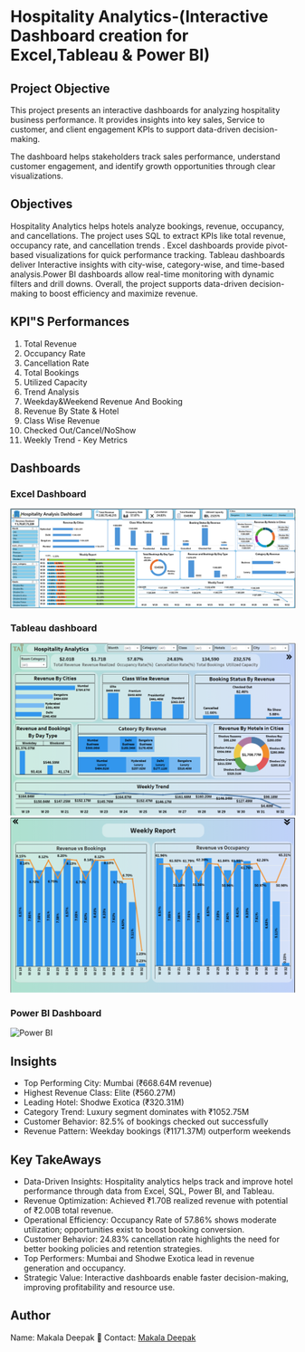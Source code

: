 # Hospitality Analytics-(Interactive Dashboard creation for Excel,Tableau & Power BI)
## Project Objective
This project presents an interactive dashboards for analyzing hospitality business performance.
It provides insights into key sales, Service to customer, and client engagement KPIs to support data-driven decision-making.

The dashboard helps stakeholders track sales performance, understand customer engagement, and identify growth opportunities through clear visualizations.
## Objectives
Hospitality Analytics helps hotels analyze bookings, revenue, occupancy, and cancellations. The project uses SQL to extract KPIs like total revenue, occupancy rate, and cancellation trends . Excel dashboards provide pivot-based visualizations for quick performance tracking. Tableau dashboards deliver Interactive insights with city-wise, category-wise, and time-based analysis.Power BI dashboards allow real-time monitoring with dynamic filters and drill downs. Overall, the project supports data-driven decision-making to boost efficiency and maximize revenue.
## KPI"S Performances
1) Total Revenue             
2) Occupancy Rate
3) Cancellation Rate
4) Total Bookings
5) Utilized Capacity
6) Trend Analysis
7) Weekday&Weekend Revenue And Booking
8) Revenue By State & Hotel
9) Class Wise Revenue
10) Checked Out/Cancel/NoShow
11) Weekly Trend - Key Metrics
## Dashboards
### Excel Dashboard
  ![Excel](https://github.com/deepuhacker26/Hospitality-Analytics/blob/main/Excel.png)
### Tableau dashboard
  ![Tableau](https://github.com/deepuhacker26/Hospitality-Analytics/blob/main/Tableau%201.png)
  ![Tableau](https://github.com/deepuhacker26/Hospitality-Analytics/blob/main/Tableau%202.png)
### Power BI Dashboard
  ![Power BI]()
## Insights
- Top Performing City: Mumbai (₹668.64M revenue)
- Highest Revenue Class: Elite (₹560.27M)
- Leading Hotel: Shodwe Exotica (₹320.31M)
- Category Trend: Luxury segment dominates with ₹1052.75M
- Customer Behavior: 82.5% of bookings checked out successfully
- Revenue Pattern: Weekday bookings (₹1171.37M) outperform weekends
## Key TakeAways
- Data-Driven Insights: Hospitality analytics helps track and improve hotel performance through data from Excel,
SQL, Power BI, and Tableau.
- Revenue Optimization: Achieved ₹1.70B realized revenue with potential of ₹2.00B total revenue.
- Operational Efficiency: Occupancy Rate of 57.86% shows moderate utilization; opportunities exist to boost
booking conversion.
- Customer Behavior: 24.83% cancellation rate highlights the need for better booking policies and retention
strategies.
- Top Performers: Mumbai and Shodwe Exotica lead in revenue generation and occupancy.
- Strategic Value: Interactive dashboards enable faster decision-making, improving profitability and resource
use.
## Author
Name: Makala Deepak
📧 Contact: [Makala Deepak](https://www.linkedin.com/in/makala-deepak-63471425a/)
